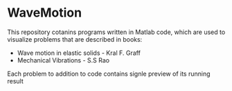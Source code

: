 # WaveMotion
This repository cotanins programs written in Matlab code, which are used to visualize problems that are described in books:
- Wave motion in elastic solids - Kral F. Graff
- Mechanical Vibrations - S.S Rao

Each problem to addition to code contains signle preview of its running result
